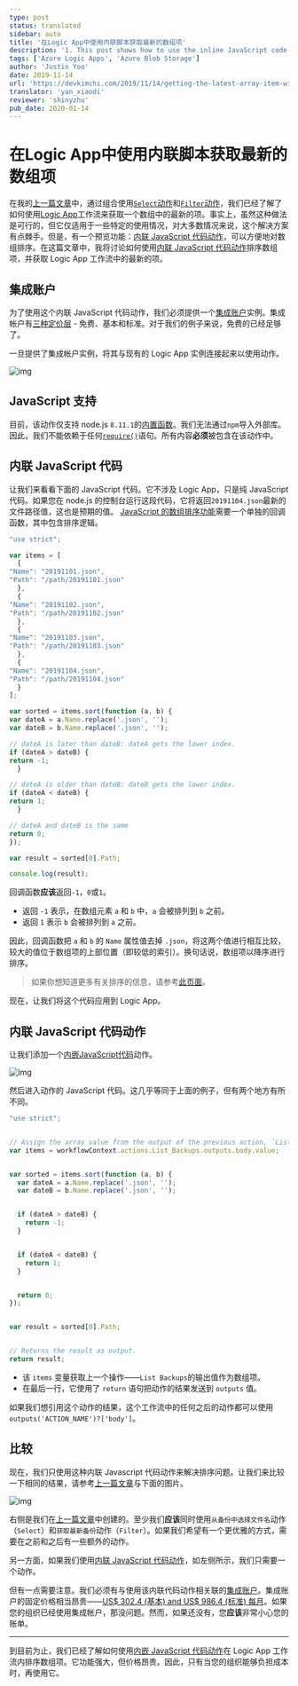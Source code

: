 ```yaml
---
type: post
status: translated
sidebar: auto
title: '在Logic App中使用内联脚本获取最新的数组项'
description: '1. This post shows how to use the inline JavaScript code action to perform the array sort in a Logic App workflow, and discuss what to consider to use this action. 2. Readers will learn how to use pure JavaScript code for array sort in Logic App workflow, and understand the cost implication and impact on its use.'
tags: ['Azure Logic Apps', 'Azure Blob Storage']
author: 'Justin Yoo'
date: 2019-11-14
url: 'https://devkimchi.com/2019/11/14/getting-the-latest-array-item-with-inline-script-in-logic-app/'
translator: 'yan_xiaodi'
reviewer: 'shinyzhu'
pub_date: 2020-01-14
---
```


# 在Logic App中使用内联脚本获取最新的数组项

<ContentMeta />

在我的[上一篇文章](https://devkimchi.com/2019/11/06/getting-the-latest-array-item-in-logic-app/)中，通过组合使用[`Select`动作](https://docs.microsoft.com/azure/logic-apps/logic-apps-workflow-actions-triggers?WT.mc_id=devkimchicom-blog-juyoo#select-action)和[`Filter`动作](https://docs.microsoft.com/azure/logic-apps/logic-apps-workflow-actions-triggers?WT.mc_id=devkimchicom-blog-juyoo#query-action)，我们已经了解了如何使用[Logic App](https://docs.microsoft.com/azure/logic-apps/logic-apps-overview?WT.mc_id=devkimchicom-blog-juyoo)工作流来获取一个数组中的最新的项。事实上，虽然这种做法是可行的，但它仅适用于一些特定的使用情况，对大多数情况来说，这个解决方案有点棘手。但是，有一个预览功能：[内联 JavaScript 代码动作](https://docs.microsoft.com/azure/logic-apps/logic-apps-add-run-inline-code?WT.mc_id=devkimchicom-blog-juyoo)，可以方便地对数组排序。在这篇文章中，我将讨论如何使用[内联 JavaScript 代码动作](https://docs.microsoft.com/azure/logic-apps/logic-apps-add-run-inline-code?WT.mc_id=devkimchicom-blog-juyoo)排序数组项，并获取 Logic App 工作流中的最新的项。

## 集成账户

为了使用这个内联 JavaScript 代码动作，我们必须提供一个[集成账户](https://docs.microsoft.com/azure/logic-apps/logic-apps-enterprise-integration-create-integration-account?WT.mc_id=devkimchicom-blog-juyoo)实例。集成帐户有[三种定价层](https://docs.microsoft.com/azure/logic-apps/logic-apps-pricing?WT.mc_id=devkimchicom-blog-juyoo#integration-accounts) - 免费、基本和标准。对于我们的例子来说，免费的已经足够了。

一旦提供了集成帐户实例，将其与现有的 Logic App 实例连接起来以使用动作。

![img](https://sa0blogs.blob.core.windows.net/devkimchi/2019/11/getting-the-latest-array-item-with-inline-script-in-logic-app-03.png)

## JavaScript 支持

目前，该动作仅支持 node.js `8.11.1`的[内置函数](https://developer.mozilla.org/docs/Web/JavaScript/Reference/Global_Objects)。我们无法通过`npm`导入外部库。因此，我们不能依赖于任何[`require()`](https://nodejs.org/docs/latest-v8.x/api/modules.html#modules_require)语句。所有内容**必须**被包含在该动作中。

## 内联 JavaScript 代码

让我们来看看下面的 JavaScript 代码。它不涉及 Logic App，只是纯 JavaScript 代码。如果您在 node.js 的控制台运行这段代码，它将返回`20191104.json`最新的文件路径值，这也是预期的值。 [JavaScript 的数组排序功能](https://developer.mozilla.org/docs/Web/JavaScript/Reference/Global_Objects/Array/sort)需要一个单独的回调函数，其中包含排序逻辑。

```javascript
"use strict";

var items = [
  {
"Name": "20191101.json",
"Path": "/path/20191101.json"
  },
  {
"Name": "20191102.json",
"Path": "/path/20191102.json"
  },
  {
"Name": "20191103.json",
"Path": "/path/20191103.json"
  },
  {
"Name": "20191104.json",
"Path": "/path/20191104.json"
  }
];

var sorted = items.sort(function (a, b) {
var dateA = a.Name.replace('.json', '');
var dateB = b.Name.replace('.json', '');

// dateA is later than dateB: dateA gets the lower index.
if (dateA > dateB) {
return -1;
  }

// dateA is older than dateB: dateB gets the lower index.
if (dateA < dateB) {
return 1;
  }

// dateA and dateB is the same
return 0;
});

var result = sorted[0].Path;

console.log(result);
```

回调函数**应该**返回`-1`，`0`或`1`。

- 返回 `-1` 表示，在数组元素 `a` 和 `b` 中，`a` 会被排列到 `b` 之前。
- 返回 `1` 表示 `b` 会被排列到 `a` 之前。

因此，回调函数把 `a` 和 `b` 的 `Name` 属性值去掉 `.json`，将这两个值进行相互比较，较大的值位于数组项的上部位置（即较低的索引）。换句话说，数组项以降序进行排序。

> 如果你想知道更多有关排序的信息，请参考[此页面](https://developer.mozilla.org/docs/Web/JavaScript/Reference/Global_Objects/Array/sort#Description)。

现在，让我们将这个代码应用到 Logic App。

## 内联 JavaScript 代码动作

让我们添加一个[内嵌JavaScript代码](https://docs.microsoft.com/azure/logic-apps/logic-apps-add-run-inline-code?WT.mc_id=devkimchicom-blog-juyoo)动作。

![img](https://sa0blogs.blob.core.windows.net/devkimchi/2019/11/getting-the-latest-array-item-with-inline-script-in-logic-app-01.png)

然后进入动作的 JavaScript 代码。这几乎等同于上面的例子，但有两个地方有所不同。

```javascript
"use strict";


// Assign the array value from the output of the previous action, `List Backups`.
var items = workflowContext.actions.List_Backups.outputs.body.value;


var sorted = items.sort(function (a, b) {
  var dateA = a.Name.replace('.json', '');
  var dateB = b.Name.replace('.json', '');


  if (dateA > dateB) {
    return -1;
  }


  if (dateA < dateB) {
    return 1;
  }


  return 0;
});


var result = sorted[0].Path;


// Returns the result as output.
return result;
```

- 该 `items` 变量获取上一个操作——`List Backups`的输出值作为数组项。
- 在最后一行，它使用了 `return` 语句把动作的结果发送到 `outputs` 值。

如果我们想引用这个动作的结果，这个工作流中的任何之后的动作都可以使用`outputs('ACTION_NAME')?['body']`。

## 比较

现在，我们只使用这种内联 Javascript 代码动作来解决排序问题。让我们来比较一下相同的结果，请参考[上一篇文章](https://devkimchi.com/2019/11/06/getting-the-latest-array-item-in-logic-app/)与下面的图片。

![img](https://sa0blogs.blob.core.windows.net/devkimchi/2019/11/getting-the-latest-array-item-with-inline-script-in-logic-app-02.png)

右侧是我们在[上一篇文章](https://devkimchi.com/2019/11/06/getting-the-latest-array-item-in-logic-app/)中创建的。至少我们**应该**同时使用`从备份中选择文件名`动作（`Select`）和`获取最新备份`动作（`Filter`）。如果我们希望有一个更优雅的方式，需要在之前和之后有一些额外的动作。

另一方面，如果我们使用[内联 JavaScript 代码动作](https://docs.microsoft.com/azure/logic-apps/logic-apps-add-run-inline-code?WT.mc_id=devkimchicom-blog-juyoo)，如左侧所示，我们只需要一个动作。

但有一点需要注意。我们必须有与使用该内联代码动作相关联的[集成账户](https://docs.microsoft.com/azure/logic-apps/logic-apps-enterprise-integration-create-integration-account?WT.mc_id=devkimchicom-blog-juyoo)。集成账户的固定价格相当昂贵——[US$ 302.4 (基本) and US$ 986.4 (标准) 每月](https://azure.microsoft.com/pricing/details/logic-apps/?WT.mc_id=devkimchicom-blog-juyoo)。如果您的组织已经使用集成帐户，那没问题。然而，如果还没有，您**应该**非常小心您的账单。

------

到目前为止，我们已经了解如何使用[内嵌 JavaScript 代码动作](https://docs.microsoft.com/azure/logic-apps/logic-apps-add-run-inline-code?WT.mc_id=devkimchicom-blog-juyoo)在 Logic App 工作流内排序数组项。它功能强大，但价格昂贵。因此，只有当您的组织能够负担成本时，再使用它。

